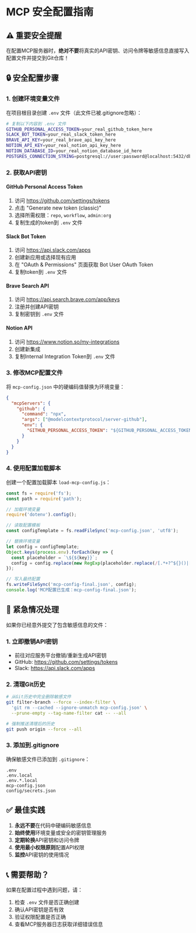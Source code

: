 # MCP 安全配置指南

## ⚠️ 重要安全提醒

在配置MCP服务器时，**绝对不要**将真实的API密钥、访问令牌等敏感信息直接写入配置文件并提交到Git仓库！

## 🔒 安全配置步骤

### 1. 创建环境变量文件

在项目根目录创建 `.env` 文件（此文件已被.gitignore忽略）：

```bash
# 复制以下内容到 .env 文件
GITHUB_PERSONAL_ACCESS_TOKEN=your_real_github_token_here
SLACK_BOT_TOKEN=your_real_slack_token_here
BRAVE_API_KEY=your_real_brave_api_key_here
NOTION_API_KEY=your_real_notion_api_key_here
NOTION_DATABASE_ID=your_real_notion_database_id_here
POSTGRES_CONNECTION_STRING=postgresql://user:password@localhost:5432/dbname
```

### 2. 获取API密钥

#### GitHub Personal Access Token
1. 访问 https://github.com/settings/tokens
2. 点击 "Generate new token (classic)"
3. 选择所需权限：`repo`, `workflow`, `admin:org`
4. 复制生成的token到 `.env` 文件

#### Slack Bot Token
1. 访问 https://api.slack.com/apps
2. 创建新应用或选择现有应用
3. 在 "OAuth & Permissions" 页面获取 Bot User OAuth Token
4. 复制token到 `.env` 文件

#### Brave Search API
1. 访问 https://api.search.brave.com/app/keys
2. 注册并创建API密钥
3. 复制密钥到 `.env` 文件

#### Notion API
1. 访问 https://www.notion.so/my-integrations
2. 创建新集成
3. 复制Internal Integration Token到 `.env` 文件

### 3. 修改MCP配置文件

将 `mcp-config.json` 中的硬编码值替换为环境变量：

```json
{
  "mcpServers": {
    "github": {
      "command": "npx",
      "args": ["@modelcontextprotocol/server-github"],
      "env": {
        "GITHUB_PERSONAL_ACCESS_TOKEN": "${GITHUB_PERSONAL_ACCESS_TOKEN}"
      }
    }
  }
}
```

### 4. 使用配置加载脚本

创建一个配置加载脚本 `load-mcp-config.js`：

```javascript
const fs = require('fs');
const path = require('path');

// 加载环境变量
require('dotenv').config();

// 读取配置模板
const configTemplate = fs.readFileSync('mcp-config.json', 'utf8');

// 替换环境变量
let config = configTemplate;
Object.keys(process.env).forEach(key => {
  const placeholder = `\${${key}}`;
  config = config.replace(new RegExp(placeholder.replace(/[.*+?^${}()|[\]\\]/g, '\\$&'), 'g'), process.env[key]);
});

// 写入最终配置
fs.writeFileSync('mcp-config-final.json', config);
console.log('MCP配置已生成：mcp-config-final.json');
```

## 🚨 紧急情况处理

如果你已经意外提交了包含敏感信息的文件：

### 1. 立即撤销API密钥
- 前往对应服务平台撤销/重新生成API密钥
- GitHub: https://github.com/settings/tokens
- Slack: https://api.slack.com/apps

### 2. 清理Git历史
```bash
# 从Git历史中完全删除敏感文件
git filter-branch --force --index-filter \
  'git rm --cached --ignore-unmatch mcp-config.json' \
  --prune-empty --tag-name-filter cat -- --all

# 强制推送清理后的历史
git push origin --force --all
```

### 3. 添加到.gitignore
确保敏感文件已添加到 `.gitignore`：
```
.env
.env.local
.env.*.local
mcp-config.json
config/secrets.json
```

## ✅ 最佳实践

1. **永远不要**在代码中硬编码敏感信息
2. **始终使用**环境变量或安全的密钥管理服务
3. **定期轮换**API密钥和访问令牌
4. **使用最小权限原则**配置API权限
5. **监控**API密钥的使用情况

## 📞 需要帮助？

如果在配置过程中遇到问题，请：
1. 检查 `.env` 文件是否正确创建
2. 确认API密钥是否有效
3. 验证权限配置是否正确
4. 查看MCP服务器日志获取详细错误信息 